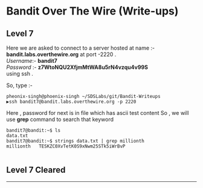 # Bandit Over The Wire (Write-ups)

## Level 7


Here we are asked to connect to a server hosted at name :- **bandit.labs.overthewire.org** at port -2220 .</br>
_Username_:- **bandit7** </br>
_Password_ :- **z7WtoNQU2XfjmMtWA8u5rN4vzqu4v99S**
</br>
using ssh .

So, type :- </br>
```console
pheonix-singh@phoenix-singh ~/SDSLabs/git/Bandit-Writeups   
▶ssh bandit7@bandit.labs.overthewire.org -p 2220
```
Here , password for next is in file which has ascii test content
So , we will use  **grep** command to search that keyword

```console
bandit7@bandit:~$ ls
data.txt
bandit7@bandit:~$ strings data.txt | grep millionth
millionth	TESKZC0XvTetK0S9xNwm25STk5iWrBvP


```
## Level 7 Cleared
---